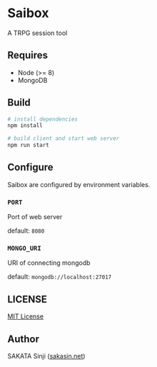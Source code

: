 # Saibox

A TRPG session tool

## Requires

- Node (>= 8)
- MongoDB


## Build

``` bash
# install dependencies
npm install

# build client and start web server
npm run start
```

## Configure

Saibox are configured by environment variables.

### `PORT`

Port of web server

default: `8080`

### `MONGO_URI`

URI of connecting mongodb

default: `mongodb://localhost:27017`


## LICENSE

[MIT License](LISENCE)


## Author

SAKATA Sinji ([sakasin.net](https://sakasin.net))

